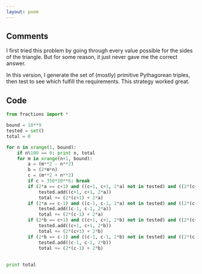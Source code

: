 ```yaml
---
layout: poem
---
```


## Comments

I first tried this problem by going through every value possible for the sides
of the triangle. But for some reason, it just never gave me the correct answer.

In this version, I generate the set of (mostly) primitive Pythagorean triples,
then test to see which fulfill the requirements. This strategy worked great.

## Code

```python
from fractions import *

bound = 10**9
tested = set()
total = 0

for n in xrange(1, bound):
	if n%100 == 0: print n, total
	for m in xrange(n+1, bound):
		a = (m**2 - n**2)
		b = (2*m*n)
		c = (m**2 + n**2)
		if c > 350*10**6: break
		if (2*a == c+1) and ((c+1, c+1, 2*a) not in tested) and ((2*(c+1) + 2*a) <= bound):
			tested.add((c+1, c+1, 2*a))
			total += (2*(c+1) + 2*a)
		if (2*a == c-1) and ((c-1, c-1, 2*a) not in tested) and ((2*(c-1) + 2*a) <= bound):
			tested.add((c-1, c-1, 2*a))
			total += (2*(c-1) + 2*a)
		if (2*b == c+1) and ((c+1, c+1, 2*b) not in tested) and ((2*(c+1) + 2*b) <= bound):
			tested.add((c+1, c+1, 2*b))
			total += (2*(c+1) + 2*b)
		if (2*b == c-1) and ((c-1, c-1, 2*b) not in tested) and ((2*(c-1) + 2*b) <= bound):
			tested.add((c-1, c-1, 2*b))
			total += (2*(c-1) + 2*b)
								
			
print total
```
